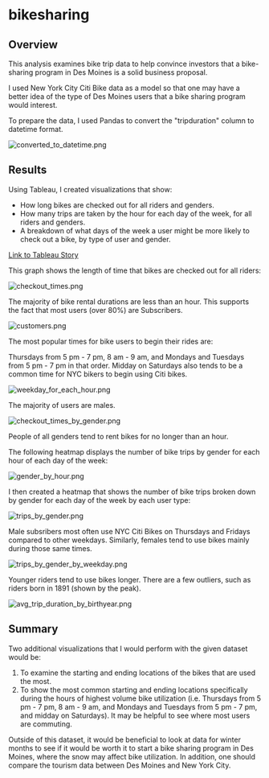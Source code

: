 # bikesharing

## Overview

This analysis examines bike trip data to help convince investors that a bike-sharing program in Des Moines is a solid business proposal. 

I used New York City Citi Bike data as a model so that one may have a better idea of the type of Des Moines users that a bike sharing program would interest.

To prepare the data, I used Pandas to convert the "tripduration" column to datetime format.

![converted_to_datetime.png](https://github.com/stephperillo/bikesharing/blob/main/Resources/converted_to_datetime.png)

## Results

Using Tableau, I created visualizations that show:

- How long bikes are checked out for all riders and genders.
- How many trips are taken by the hour for each day of the week, for all riders and genders.
- A breakdown of what days of the week a user might be more likely to check out a bike, by type of user and gender.

[Link to Tableau Story](https://public.tableau.com/views/dashboard_16559352930370/NYCCitiBikeStory?:language=en-US&:display_count=n&:origin=viz_share_link)

This graph shows the length of time that bikes are checked out for all riders:

![checkout_times.png](https://github.com/stephperillo/bikesharing/blob/main/Resources/checkout_times.png)

The majority of bike rental durations are less than an hour. This supports the fact that most users (over 80%) are Subscribers. 

![customers.png](https://github.com/stephperillo/bikesharing/blob/main/Resources/customers.png)

The most popular times for bike users to begin their rides are: 

Thursdays from 5 pm - 7 pm, 8 am - 9 am, and Mondays and Tuesdays from 5 pm - 7 pm in that order. Midday on Saturdays also tends to be a common time for NYC bikers to begin using Citi bikes.

![weekday_for_each_hour.png](https://github.com/stephperillo/bikesharing/blob/main/Resources/weekday_for_each_hour.png) 

The majority of users are males.

![checkout_times_by_gender.png](https://github.com/stephperillo/bikesharing/blob/main/Resources/checkout_times_by_gender.png)

People of all genders tend to rent bikes for no longer than an hour.

The following heatmap displays the number of bike trips by gender for each hour of each day of the week:

![gender_by_hour.png](https://github.com/stephperillo/bikesharing/blob/main/Resources/gender_by_hour.png)

I then created a heatmap that shows the number of bike trips broken down by gender for each day of the week by each user type:

![trips_by_gender.png](https://github.com/stephperillo/bikesharing/blob/main/Resources/trips_by_gender.png)

Male subsribers most often use NYC Citi Bikes on Thursdays and Fridays compared to other weekdays. Similarly, females tend to use bikes mainly during those same times.

![trips_by_gender_by_weekday.png](https://github.com/stephperillo/bikesharing/blob/main/Resources/trips_by_gender_by_weekday.png)

Younger riders tend to use bikes longer. There are a few outliers, such as riders born in 1891 (shown by the peak).

![avg_trip_duration_by_birthyear.png](https://github.com/stephperillo/bikesharing/blob/main/Resources/avg_trip_duration_by_birthyear.png)

## Summary

Two additional visualizations that I would perform with the given dataset would be:
1. To examine the starting and ending locations of the bikes that are used the most. 
2. To show the most common starting and ending locations specifically during the hours of highest volume bike utilization (i.e. Thursdays from 5 pm - 7 pm, 8 am - 9 am, and Mondays and Tuesdays from 5 pm - 7 pm, and midday on Saturdays). It may be helpful to see where most users are commuting.

Outside of this dataset, it would be beneficial to look at data for winter months to see if it would be worth it to start a bike sharing program in Des Moines, where the snow may affect bike utilization. In addition, one should compare the tourism data between Des Moines and New York City.
